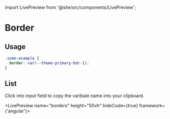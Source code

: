 <!--
SPDX-FileCopyrightText: 2022 Siemens AG

SPDX-License-Identifier: MIT
-->

import LivePreview from '@site/src/components/LivePreview';

# Border

## Usage

```css
.some-example {
  border: var(--theme-primary-bdr-1);
}
```

## List

Click into input field to copy the varibale name into your clipboard.

<LivePreview name="borders" height="50vh" hideCode={true} framework={'angular'}></LivePreview>
